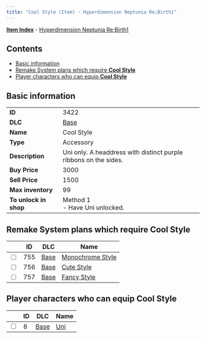 ```yaml
---
title: "Cool Style (Item) - Hyperdimension Neptunia Re;Birth1"
---
```


[**Item Index**](/neptunia/rb1/item/index.html) - [Hyperdimension Neptunia Re;Birth1](/neptunia/rb1)

## Contents

- [Basic information](#basic-information)
- [Remake System plans which require **Cool Style**](#remake-system-plans-which-require-cool-style)
- [Player characters who can equip **Cool Style**](#player-characters-who-can-equip-cool-style)

## Basic information

|   |   |
| -- | -- |
| **ID** | 3422 |
| **DLC** | [Base](/neptunia/rb1/dlc/1-base.html) |
| **Name** | Cool Style |
| **Type** | Accessory |
| **Description** | Uni only. A headdress with distinct purple ribbons on the sides. |
| **Buy Price** | 3000 |
| **Sell Price** | 1500 |
| **Max inventory** | 99 |
| **To unlock in shop** | Method 1<br />- Have Uni unlocked. |


## Remake System plans which require **Cool Style**

|    | ID | DLC | Name |
| -- | -- | --- | ---- |
| <input type="checkbox" id="rb1-quest-1-755" class="trackbox" /> | 755 | [Base](/neptunia/rb1/dlc/1-base.html) | [Monochrome Style](/neptunia/rb1/quest/1-755-monochrome-style.html) |
| <input type="checkbox" id="rb1-quest-1-756" class="trackbox" /> | 756 | [Base](/neptunia/rb1/dlc/1-base.html) | [Cute Style](/neptunia/rb1/quest/1-756-cute-style.html) |
| <input type="checkbox" id="rb1-quest-1-757" class="trackbox" /> | 757 | [Base](/neptunia/rb1/dlc/1-base.html) | [Fancy Style](/neptunia/rb1/quest/1-757-fancy-style.html) |


## Player characters who can equip **Cool Style**

|    | ID | DLC | Name |
| -- | -- | --- | ---- |
| <input type="checkbox" id="rb1-player-1-8" class="trackbox" /> | 8 | [Base](/neptunia/rb1/dlc/1-base.html) | [Uni](/neptunia/rb1/player/1-8-uni.html) |
